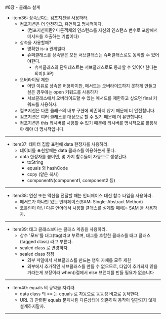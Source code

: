 #6장 - 클래스 설계

- item36: 상속보다는 컴포지션을 사용하라.
  - 컴포지션은 더 안전하고, 유연하고 명시적이다.
    - (컴포지션이란? 다른객체의 인스턴스를 자신의 인스턴스 변수로 포함해서 메서드를 호출하는 기법이다)
  - 상속을 사용할때?
    - 명확한 is-a 관계일때
    - 슈퍼클래스를 상속받은 모든 서브클래스는 슈퍼클래스로도 동작할 수 있어야한다.
      - 슈퍼클래스의 단위테스트는 서브클래스로도 통과할 수 있어야 한다는 의미(LSP)
  - 오버라이딩 제한
    - 어떤 이유로 상속은 허용하지만, 메서드는 오버라이드하지 못하게 만들고 싶은 경우에는 open 키워드를 사용하자
    - 서브클래스에서 오버라이드할 수 있는 메서드를 제한하고 싶으면 final 키워드를 사용하자.
  - 컴포지션은 다른 클래스의 내부 구현에 의존하지 않기 때문에 더 안전합니다.
  - 컴포지션은 여러 클래스를 대상으로 할 수 있기 때문에 더 유연합니다.
  - 컴포지션은 this 리시버를 사용할 수 없기 때문에 리시버를 명시적으로 활용해야 해야 더 명시적입니다.
---

- item37: 데이터 집합 표현에 data 한정자를 사용하라.
  - 데이터를 표현할때는 data 클래스를 이용하는게 좋다.
  - data 한정자를 붙이면, 몇 가지 함수들이 자동으로 생성된다.
    - toString
    - equals 와 hashCode
    - copy (얕은 복사)
    - componentN(component1, component2 등)

---
- item38: 연산 또는 액션을 전달할 때는 인터페이스 대신 함수 타입을 사용하라.
  - 메서드가 하나만 있는 인터페이스(SAM: Single-Abstract Method)
  - 코틀린이 아닌 다른 언어에서 사용할 클래스를 설계할 때에는 SAM 을 사용하자.

---
- item39: 태그 클래스보다는 클래스 계층을 사용하라.
  - 상수 '모드'를 태그(tag)라고 부르며, 태그를 호함한 클래스를 태그 클래스(tagged class) 라고 부른다.
  - sealed class 로 변경하자.
  - sealed class 장점
    - 외부 파일에서 서브클래스를 만드는 행위 자체를 모두 제한
    - 외부에서 추가적인 서브클래스를 만들 수 없으므로, 타입이 추가되지 않을 거라는게 보장이라 when()절에서 else 브랜치를 만들 필요가 없습니다

---
- item40: equals 의 규약을 지켜라.
  - data class 의 == 는 equals 로 자동으로 동등성 비교로 동작한다.
  - URL 과 관련된 equals 문제처럼 다른상태에 의존하여 동작이 일관되지 않게 설계하지말자.

---

  

